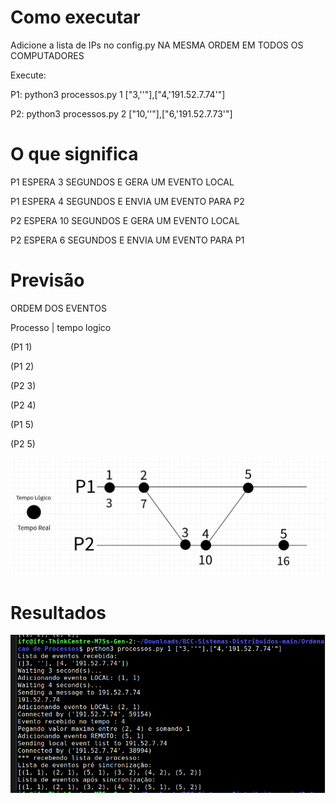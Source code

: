 # Como executar

Adicione a lista de IPs no config.py NA MESMA ORDEM EM TODOS OS COMPUTADORES

Execute:

P1: python3 processos.py 1 ["3,''"],["4,'191.52.7.74'"]

P2: python3 processos.py 2 ["10,''"],["6,'191.52.7.73'"]

# O que significa

P1 ESPERA 3 SEGUNDOS E GERA UM EVENTO LOCAL

P1 ESPERA 4 SEGUNDOS E ENVIA UM EVENTO PARA P2

P2 ESPERA 10 SEGUNDOS E GERA UM EVENTO LOCAL

P2 ESPERA 6 SEGUNDOS E ENVIA UM EVENTO PARA P1

# Previsão

ORDEM DOS EVENTOS

Processo | tempo logico

(P1 1)

(P1 2)

(P2 3)

(P2 4)

(P1 5)

(P2 5)

![Previsao](desenho.png)

# Resultados

![Resultado](resultado.png)

#
